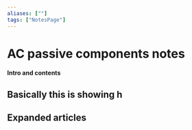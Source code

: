 ```yaml
---
aliases: [""]
tags: ["NotesPage"]
---
```


# AC passive components notes

#### Intro and contents
Basically this is showing h
- 


## Expanded articles

